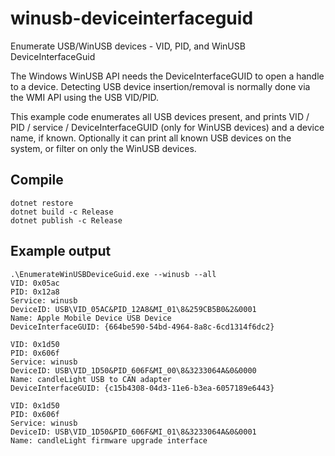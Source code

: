 # winusb-deviceinterfaceguid
Enumerate USB/WinUSB devices - VID, PID, and WinUSB DeviceInterfaceGuid

The Windows WinUSB API needs the DeviceInterfaceGUID to open a handle to a device. Detecting USB device insertion/removal is normally done via the WMI API using the USB VID/PID.

This example code enumerates all USB devices present, and prints VID / PID / service / DeviceInterfaceGUID (only for WinUSB devices) and a device name, if known. Optionally it can print all known USB devices on the system, or filter on only the WinUSB devices.

## Compile
```
dotnet restore
dotnet build -c Release
dotnet publish -c Release
```

## Example output
```
.\EnumerateWinUSBDeviceGuid.exe --winusb --all
VID: 0x05ac
PID: 0x12a8
Service: winusb
DeviceID: USB\VID_05AC&PID_12A8&MI_01\8&259CB5B0&2&0001
Name: Apple Mobile Device USB Device
DeviceInterfaceGUID: {664be590-54bd-4964-8a8c-6cd1314f6dc2}

VID: 0x1d50
PID: 0x606f
Service: winusb
DeviceID: USB\VID_1D50&PID_606F&MI_00\8&3233064A&0&0000
Name: candleLight USB to CAN adapter
DeviceInterfaceGUID: {c15b4308-04d3-11e6-b3ea-6057189e6443}

VID: 0x1d50
PID: 0x606f
Service: winusb
DeviceID: USB\VID_1D50&PID_606F&MI_01\8&3233064A&0&0001
Name: candleLight firmware upgrade interface
```
